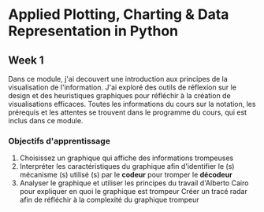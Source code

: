 # Applied Plotting, Charting & Data Representation in Python

## Week 1
Dans ce module, j'ai decouvert une introduction aux principes de la visualisation de l'information. J'ai exploré des outils de réflexion sur le design et des heuristiques graphiques pour réfléchir à la création de visualisations efficaces. Toutes les informations du cours sur la notation, les prérequis et les attentes se trouvent dans le programme du cours, qui est inclus dans ce module.
### Objectifs d'apprentissage
1. Choisissez un graphique qui affiche des informations trompeuses
2. Interpréter les caractéristiques du graphique afin d'identifier le (s) mécanisme (s) utilisé (s) par le **codeur** pour tromper le **décodeur**
3. Analyser le graphique et utiliser les principes du travail d'Alberto Cairo pour expliquer en quoi le graphique est trompeur
Créer un tracé radar afin de réfléchir à la complexité du graphique trompeur

